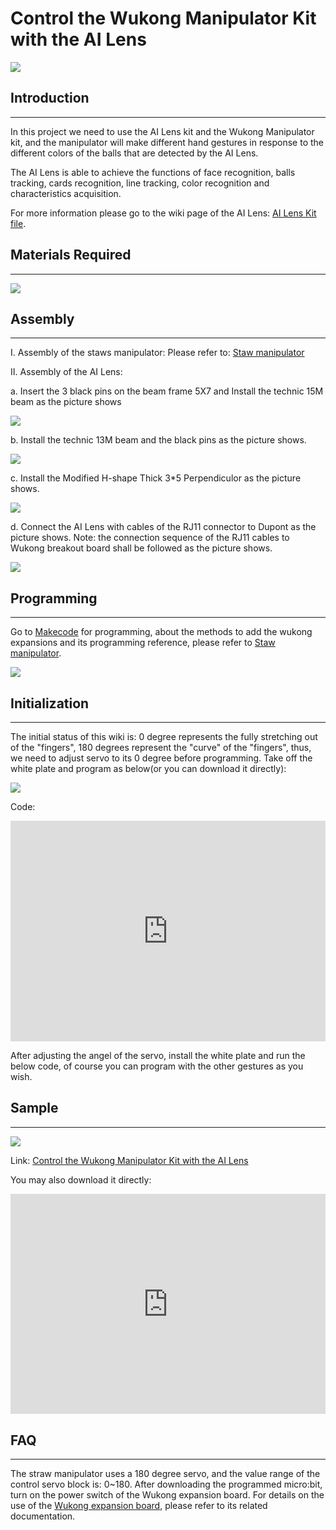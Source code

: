# Control the Wukong Manipulator Kit with the AI Lens



![](./images/straw-manipulator-26.gif)



## Introduction
---
In this project we need to use the AI Lens kit and the Wukong Manipulator kit, and the manipulator will make different hand gestures in response to the different colors of the balls that are detected by the AI Lens. 

The AI Lens is able to achieve the functions of face recognition, balls tracking, cards recognition, line tracking, color recognition and characteristics acquisition.

For more information please go to the wiki page of the AI Lens: [AI Lens Kit file](https://elecfreaks.com/learn-en/microbitplanetX/ai/Plant_X_EF05035.html).

## Materials Required
---


![](./images/straw-manipulator-08-1.png)


## Assembly
---
Ⅰ. Assembly of the staws manipulator: 
Please refer to: [Staw manipulator](./How-to-use-the-microbit-to-control-the-straw-manipulator.md)

Ⅱ. Assembly of the AI Lens: 

a. Insert the 3 black pins on the beam frame 5X7 and Install the technic 15M beam as the picture shows

![](./images/straw-manipulator-27.png)

b. Install the technic 13M beam and the black pins as the picture shows. 

![](./images/straw-manipulator-28.png)

c. Install the Modified H-shape Thick 3*5 Perpendiculor as the picture shows. 

![](./images/straw-manipulator-29.png)

d. Connect the AI Lens with cables of the RJ11  connector to Dupont as the picture shows. Note: the connection sequence of the RJ11 cables to Wukong breakout board shall be followed as the picture shows. 

![](./images/straw-manipulator-30.png)

## Programming
---
Go to  [Makecode](https://makecode.microbit.org) for programming, about the methods to add the wukong expansions and its programming reference, please refer to [Staw manipulator](https://www.elecfreaks.com/learn-cn/microbitKit/straw-manipulator/How-to-use-the-microbit-to-control-the-straw-manipulator.html).

![](./images/straw-manipulator-18.png)

## Initialization
---
The initial status of this wiki is: 0 degree represents the fully stretching out of the "fingers", 180 degrees represent the "curve" of the "fingers", thus, we need to adjust servo to its 0 degree before programming. Take off the white plate and program as below(or you can download it directly):

![](./images/straw-manipulator-17.png)

Code: 

<div style="position:relative;height:0;padding-bottom:70%;overflow:hidden;"><iframe style="position:absolute;top:0;left:0;width:100%;height:100%;" src="https://makecode.microbit.org/#pub:_azoXDPMYE35F" frameborder="0" sandbox="allow-popups allow-forms allow-scripts allow-same-origin"></iframe></div> 



After adjusting the angel of the servo, install the white plate and run the below code, of course you can program with the other gestures as you wish. 



## Sample
---


![](./images/straw-manipulator-2-5.png)



Link: [Control the Wukong Manipulator Kit with the AI Lens](https://makecode.microbit.org/_4qKFUwW2k6jV)

You may also download it directly: 

<div style="position:relative;height:0;padding-bottom:70%;overflow:hidden;"><iframe style="position:absolute;top:0;left:0;width:100%;height:100%;" src="https://makecode.microbit.org/#pub:_4qKFUwW2k6jV" frameborder="0" sandbox="allow-popups allow-forms allow-scripts allow-same-origin"></iframe></div> 



## FAQ
---
The straw manipulator uses a 180 degree servo, and the value range of the control servo block is: 0~180. After downloading the programmed micro:bit, turn on the power switch of the Wukong expansion board. For details on the use of the [Wukong expansion board](https://www.elecfreaks.com/learn-en/microbitExtensionModule/wukong.html), please refer to its related documentation.
